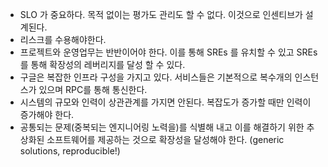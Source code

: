 
- SLO 가 중요하다. 목적 없이는 평가도 관리도 할 수 없다. 이것으로 인센티브가 설계된다.
- 리스크를 수용해야한다.
- 프로젝트와 운영업무는 반반이어야 한다. 이를 통해 SREs 를 유치할 수 있고 SREs 를 통해 확장성의 레버리지를 달성 할 수 있다.
- 구글은 복잡한 인프라 구성을 가지고 있다. 서비스들은 기본적으로 복수개의 인스턴스가 있으며 RPC를 통해 통신한다. 
- 시스템의 규모와 인력이 상관관계를 가지면 안된다. 복잡도가 증가할 때만 인력이 증가해야 한다.
- 공통되는 문제(중복되는 엔지니어링 노력을)를 식별해 내고 이를 해결하기 위한 추상화된 소프트웨어를 제공하는 것으로 확장성을 달성해야 한다. (generic solutions, reproducible!)